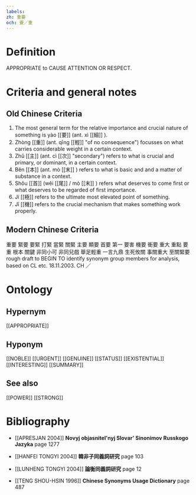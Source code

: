 ```yaml
---
labels: 
zh: 重要
och: 要／重
---
```


# Definition
APPROPRIATE to CAUSE ATTENTION OR RESPECT.
# Criteria and general notes
## Old Chinese Criteria
1. The most general term for the relative importance and crucial nature of something is yào [[要]] (ant. xì [[細]] ).
2. Zhòng [[重]] (ant. qīng [[輕]] "of no consequence") focusses on what carries considerable weight in a certain context.
3. Zhǔ [[主]] (ant. cì [[次]] "secondary") refers to what is crucial and primary, or dominant, in a certain context.
4. Běn [[本]] (ant. mò [[末]] ) refers to what is basic and and a matter of substance in a context.
5. Shǒu [[首]] (wěi [[尾]] / mò [[末]] ) refers what deserves to come first or what deserves to be regarded of first importance.
6. Jí [[極]] refers to the ultimate most elevated point of something.
7. Jī [[機]] refers to the crucial mechanism that makes something work properly.
## Modern Chinese Criteria
重要
緊要
要緊
打緊
當緊
關緊
主要
顯要
首要
第一
要害
機要
衝要
重大
重點
要
重
根本
關鍵
非同小可
非同兒戲
舉足輕重
一言九鼎
生死攸關
事關重大
至關緊要
rough draft to BEGIN TO identify synonym group members for analysis, based on CL etc. 18.11.2003. CH ／
# Ontology

## Hypernym
[[APPROPRIATE]]
## Hyponym
[[NOBLE]]
[[URGENT]]
[[GENUINE]]
[[STATUS]]
[[EXISTENTIAL]]
[[INTERESTING]]
[[SUMMARY]]
## See also
[[POWER]]
[[STRONG]]
# Bibliography
- [[APRESJAN 2004]]
**Novyj objasnitel'nyj Slovar' Sinonimov Russkogo Jazyka** page 1277

- [[HANFEI TONGYI 2004]]
**韓非子同義詞研究** page 103

- [[LUNHENG TONGYI 2004]]
**論衡同義詞研究** page 12

- [[TENG SHOU-HSIN 1996]]
**Chinese Synonyms Usage Dictionary** page 487

